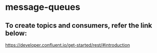 # message-queues

## To create topics and consumers, refer the link below:
https://developer.confluent.io/get-started/rest/#introduction
